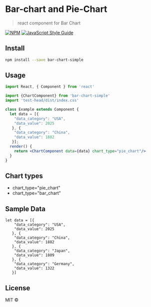 # Bar-chart and Pie-Chart

> react component for Bar Chart

[![NPM](https://img.shields.io/npm/v/test-head.svg)](https://www.npmjs.com/package/test-head) [![JavaScript Style Guide](https://img.shields.io/badge/code_style-standard-brightgreen.svg)](https://standardjs.com)

## Install

```bash
npm install --save bar-chart-simple
```

## Usage

```jsx
import React, { Component } from 'react'

import {ChartComponent} from 'bar-chart-simple'
import 'test-head/dist/index.css'

class Example extends Component {
  let data = [{
    "data_category": "USA",
    "data_value": 2025
   }, {
    "data_category": "China",
    "data_value": 1882
   }];
  render() {
    return <ChartComponent data={data} chart_type="pie_chart"/>
  }
}
```

## Chart types

- chart_type="pie_chart"
- chart_type="bar_chart"

## Sample Data

```sample data
let data = [{
    "data_category": "USA",
    "data_value": 2025
   }, {
    "data_category": "China",
    "data_value": 1882
   }, {
    "data_category": "Japan",
    "data_value": 1809
   }, {
    "data_category": "Germany",
    "data_value": 1322
   }]
```

## License

MIT © [](https://github.com/)
